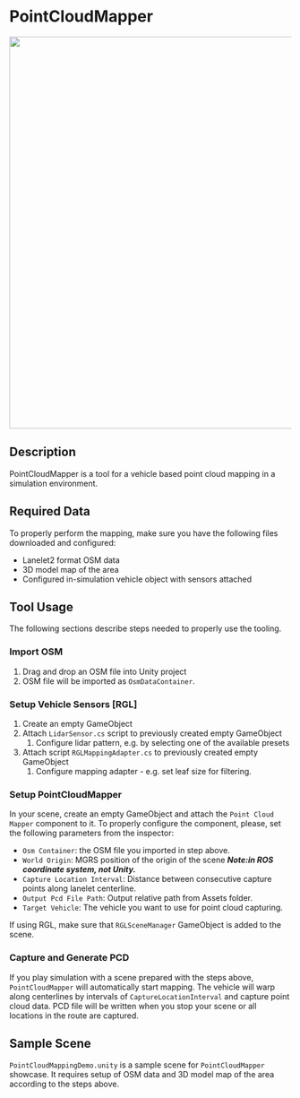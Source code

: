 # PointCloudMapper

<img src=image_0.png width=700px>

## Description

PointCloudMapper is a tool for a vehicle based point cloud mapping in a simulation environment.

## Required Data

To properly perform the mapping, make sure you have the following files downloaded and configured:

- Lanelet2 format OSM data
- 3D model map of the area
- Configured in-simulation vehicle object with sensors attached

## Tool Usage

The following sections describe steps needed to properly use the tooling.

### Import OSM
1. Drag and drop an OSM file into Unity project
2. OSM file will be imported as `OsmDataContainer`.

### Setup Vehicle Sensors [RGL]

1. Create an empty GameObject
2. Attach `LidarSensor.cs` script to previously created empty GameObject
    1. Configure lidar pattern, e.g. by selecting one of the available presets
4. Attach script `RGLMappingAdapter.cs` to previously created empty GameObject
    1. Configure mapping adapter - e.g. set leaf size for filtering.

### Setup PointCloudMapper

In your scene, create an empty GameObject and attach the `Point Cloud Mapper` component to it. To properly configure the component, please, set the following parameters from the inspector:

- `Osm Container`: the OSM file you imported in step above.
- `World Origin`: MGRS position of the origin of the scene ***Note:in ROS coordinate system, not Unity.***
- `Capture Location Interval`: Distance between consecutive capture points along lanelet centerline.
- `Output Pcd File Path`: Output relative path from Assets folder.
- `Target Vehicle`: The vehicle you want to use for point cloud capturing.

If using RGL, make sure that `RGLSceneManager` GameObject is added to the scene.

### Capture and Generate PCD

If you play simulation with a scene prepared with the steps above, `PointCloudMapper` will automatically start mapping.
The vehicle will warp along centerlines by intervals of `CaptureLocationInterval` and capture point cloud data.
PCD file will be written when you stop your scene or all locations in the route are captured.

## Sample Scene
`PointCloudMappingDemo.unity` is a sample scene for `PointCloudMapper` showcase. It requires setup of OSM data and 3D model map of the area according to the steps above.
